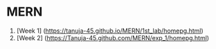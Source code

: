 # MERN
1. [Week 1] (https://tanuja-45.github.io/MERN/1st_lab/homepg.html)
2. [Week 2] (https://Tanuja-45.github.com/MERN/exp_1/homepg.html)
